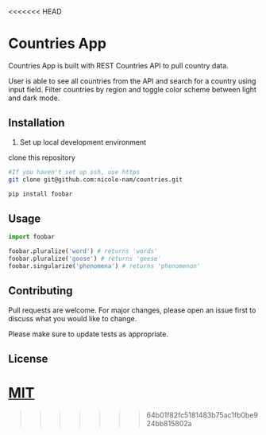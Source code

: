 <<<<<<< HEAD
# Countries App

Countries App is built with REST Countries API to pull country data.

User is able to see all countries from the API and search for a
country using input field. Filter countries by region and toggle
color scheme between light and dark mode.

## Installation

1. Set up local development environment

clone this repository
```bash
#If you haven't set up ssh, use https
git clone git@github.com:nicole-nam/countries.git
```

```bash
pip install foobar
```

## Usage

```python
import foobar

foobar.pluralize('word') # returns 'words'
foobar.pluralize('goose') # returns 'geese'
foobar.singularize('phenomena') # returns 'phenomenon'
```

## Contributing

Pull requests are welcome. For major changes, please open an issue first to discuss what you would like to change.

Please make sure to update tests as appropriate.

## License

[MIT](https://choosealicense.com/licenses/mit/)
=======

>>>>>>> 64b01f82fc5181483b75ac1fb0be924bb815802a
